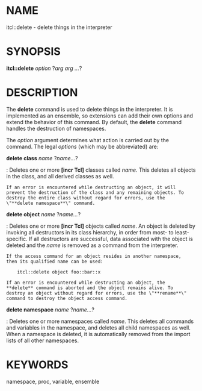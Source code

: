 # NAME

itcl::delete - delete things in the interpreter

# SYNOPSIS

**itcl::delete** *option* ?*arg arg \...*?

# DESCRIPTION

The **delete** command is used to delete things in the interpreter. It
is implemented as an ensemble, so extensions can add their own options
and extend the behavior of this command. By default, the **delete**
command handles the destruction of namespaces.

The *option* argument determines what action is carried out by the
command. The legal *options* (which may be abbreviated) are:

**delete class** *name* ?*name\...*?

:   Deletes one or more **\[incr Tcl\]** classes called *name*. This
    deletes all objects in the class, and all derived classes as well.

    If an error is encountered while destructing an object, it will
    prevent the destruction of the class and any remaining objects. To
    destroy the entire class without regard for errors, use the
    \"**delete namespace**\" command.

**delete object** *name* ?*name\...*?

:   Deletes one or more **\[incr Tcl\]** objects called *name*. An
    object is deleted by invoking all destructors in its class
    hierarchy, in order from most- to least-specific. If all destructors
    are successful, data associated with the object is deleted and the
    *name* is removed as a command from the interpreter.

    If the access command for an object resides in another namespace,
    then its qualified name can be used:

        itcl::delete object foo::bar::x

    If an error is encountered while destructing an object, the
    **delete** command is aborted and the object remains alive. To
    destroy an object without regard for errors, use the \"**rename**\"
    command to destroy the object access command.

**delete namespace** *name* ?*name\...*?

:   Deletes one or more namespaces called *name*. This deletes all
    commands and variables in the namespace, and deletes all child
    namespaces as well. When a namespace is deleted, it is automatically
    removed from the import lists of all other namespaces.

# KEYWORDS

namespace, proc, variable, ensemble
